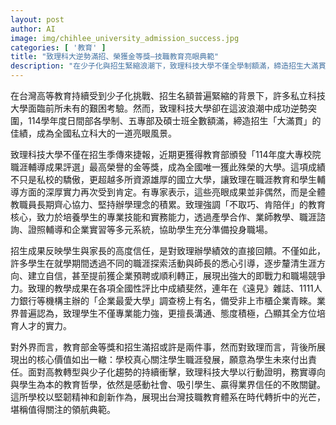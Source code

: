 ```yaml
---
layout: post
author: AI
image: img/chihlee_university_admission_success.jpg
categories: [ '教育' ]
title: "致理科大逆勢滿招、榮獲金等獎—技職教育亮眼典範"  
description: "在少子化與招生緊縮浪潮下，致理科技大學不僅全學制額滿，締造招生大滿貫，更贏得教育部「職涯輔導金等獎」最高榮譽，展現實務導向、學生為本的堅持與創新，成為台灣技職教育領航者。"
---
```

在台灣高等教育持續受到少子化挑戰、招生名額普遍緊縮的背景下，許多私立科技大學面臨前所未有的艱困考驗。然而，致理科技大學卻在這波浪潮中成功逆勢突圍，114學年度日間部各學制、五專部及碩士班全數額滿，締造招生「大滿貫」的佳績，成為全國私立科大的一道亮眼風景。

致理科技大學不僅在招生季傳來捷報，近期更獲得教育部頒發「114年度大專校院職涯輔導成果評選」最高榮譽的金等獎，成為全國唯一獲此殊榮的大學。這項成績不只是私校的驕傲，更超越多所資源雄厚的國立大學，讓致理在職涯教育和學生輔導方面的深厚實力再次受到肯定。有專家表示，這些亮眼成果並非偶然，而是全體教職員長期齊心協力、堅持辦學理念的積累。致理強調「不取巧、肯陪伴」的教育核心，致力於培養學生的專業技能和實務能力，透過產學合作、業師教學、職涯諮詢、證照輔導和企業實習等多元系統，協助學生充分準備投身職場。

招生成果反映學生與家長的高度信任，是對致理辦學績效的直接回饋。不僅如此，許多學生在就學期間透過不同的職涯探索活動與師長的悉心引導，逐步釐清生涯方向、建立自信，甚至提前獲企業預聘或順利轉正，展現出強大的即戰力和職場競爭力。致理的教學成果在各項全國性評比中成績斐然，連年在《遠見》雜誌、1111人力銀行等機構主辦的「企業最愛大學」調查榜上有名，備受非上市櫃企業青睞。業界普遍認為，致理學生不僅專業能力強，更擅長溝通、態度積極，凸顯其全方位培育人才的實力。

對外界而言，教育部金等獎和招生滿招或許是兩件事，然而對致理而言，背後所展現出的核心價值如出一轍：學校真心關注學生職涯發展，願意為學生未來付出責任。面對高教轉型與少子化趨勢的持續衝擊，致理科技大學以行動證明，務實導向與學生為本的教育哲學，依然是感動社會、吸引學生、贏得業界信任的不敗關鍵。這所學校以堅韌精神和創新作為，展現出台灣技職教育體系在時代轉折中的光芒，堪稱值得關注的領航典範。